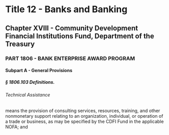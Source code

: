 
# Title 12 - Banks and Banking
## Chapter XVIII - Community Development Financial Institutions Fund, Department of the Treasury
### PART 1806 - BANK ENTERPRISE AWARD PROGRAM
#### Subpart A - General Provisions
##### § 1806.103 Definitions.
###### Technical Assistance

means the provision of consulting services, resources, training, and other nonmonetary support relating to an organization, individual, or operation of a trade or business, as may be specified by the CDFI Fund in the applicable NOFA; and
